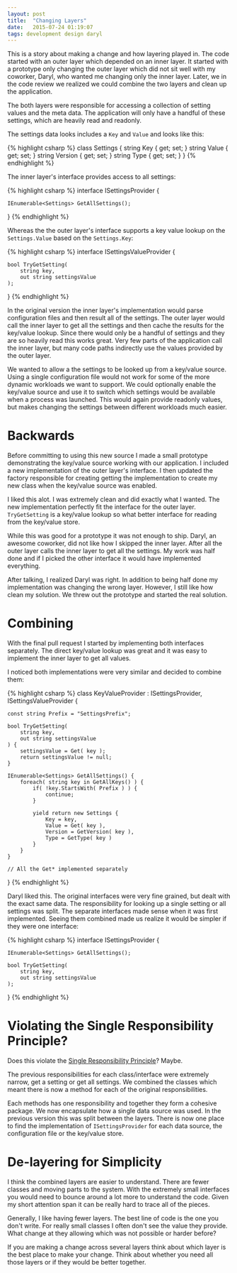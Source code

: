 ```yaml
---
layout: post
title:  "Changing Layers"
date:   2015-07-24 01:19:07
tags: development design daryl
---
```


This is a story about making a change and how layering played in. The code
started with an outer layer which depended on an inner layer. It started
with a prototype only changing the outer layer which did not sit well with
my coworker, Daryl, who wanted me changing only the inner layer. Later, we
in the code review we realized we could combine the two layers and clean up
the application.

The both layers were responsible for accessing a collection of setting values
and the meta data. The application will only have a handful of these settings,
which are heavily read and readonly.

The settings data looks includes a ``Key`` and ``Value`` and looks like this:

{% highlight csharp %}
class Settings {
	string Key { get; set; }
	string Value { get; set; }
	string Version { get; set; }
	string Type { get; set; }
}
{% endhighlight %}

The inner layer's interface provides access to all settings:

{% highlight csharp %}
interface ISettingsProvider {

	IEnumerable<Settings> GetAllSettings();

}
{% endhighlight %}

Whereas the the outer layer's interface supports a key value lookup on the
``Settings.Value`` based on the ``Settings.Key``:

{% highlight csharp %}
interface ISettingsValueProvider {

	bool TryGetSetting(
		string key,
		out string settingsValue
	);

}
{% endhighlight %}

In the original version the inner layer's implementation would parse
configuration files and then result all of the settings. The outer layer would
call the inner layer to get all the settings and then cache the results for the
key/value lookup. Since there would only be a handful of settings and they are
so heavily read this works great. Very few parts of the application call the
inner layer, but many code paths indirectly use the values provided by the
outer layer.

We wanted to allow a the settings to be looked up from a key/value source.
Using a single configuration file would not work for some of the more dynamic
workloads we want to support. We could optionally enable the key/value source
and use it to switch which settings would be available when a process was
launched. This would again provide readonly values, but makes changing the
settings between different workloads much easier.

Backwards
===============================================================================

Before committing to using this new source I made a small prototype
demonstrating the key/value source working with our application. I included a
new implementation of the outer layer's interface. I then updated the factory
responsible for creating getting the implementation to create my new class when
the key/value source was enabled.

I liked this alot. I was extremely clean and did exactly what I wanted. The new
implementation perfectly fit the interface for the outer layer.
``TryGetSetting`` is a key/value lookup so what better interface for reading
from the key/value store.

While this was good for a prototype it was not enough to ship. Daryl, an
awesome coworker, did not like how I skipped the inner layer. After all the
outer layer calls the inner layer to get all the settings. My work was half
done and if I picked the other interface it would have implemented everything.

After talking, I realized Daryl was right. In addition to being half done my
implementation was changing the wrong layer. However, I still like how clean my
solution. We threw out the prototype and started the real solution.

Combining
===============================================================================

With the final pull request I started by implementing both interfaces
separately. The direct key/value lookup was great and it was easy to implement
the inner layer to get all values.

I noticed both implementations were very similar and decided to combine them:

{% highlight csharp %}
class KeyValueProvider : ISettingsProvider, ISettingsValueProvider {

	const string Prefix = "SettingsPrefix";

	bool TryGetSetting(
		string key,
		out string settingsValue
	) {
		settingsValue = Get( key );
		return settingsValue != null;
	}

	IEnumerable<Settings> GetAllSettings() {
		foreach( string key in GetAllKeys() ) {
			if( !key.StartsWith( Prefix ) ) {
				continue;
			}

			yield return new Settings {
				Key = key,
				Value = Get( key ),
				Version = GetVersion( key ),
				Type = GetType( key )
			}
		}
	}

	// All the Get* implemented separately
}
{% endhighlight %}

Daryl liked this. The original interfaces were very fine grained, but dealt
with the exact same data. The responsibility for looking up a single setting or
all settings was split. The separate interfaces made sense when it was first
implemented. Seeing them combined made us realize it would be simpler if they
were one interface:

{% highlight csharp %}
interface ISettingsProvider {

	IEnumerable<Settings> GetAllSettings();

	bool TryGetSetting(
		string key,
		out string settingsValue
	);

}
{% endhighlight %}

Violating the Single Responsibility Principle?
===============================================================================

Does this violate the [Single Responsibility Principle][srp]? Maybe.

The previous responsibilities for each class/interface were extremely narrow,
get a setting or get all settings. We combined the classes which meant there is
now a method for each of the original responsibilities.

Each methods has one responsibility and together they form a cohesive package.
We now encapsulate how a single data source was used. In the previous version
this was split between the layers. There is now one place to find the
implementation of ``ISettingsProvider`` for each data source, the configuration
file or the key/value store.

De-layering for Simplicity
===============================================================================

I think the combined layers are easier to understand. There are fewer classes
and moving parts to the system. With the extremely small interfaces you would
need to bounce around a lot more to understand the code. Given my short
attention span it can be really hard to trace all of the pieces.

Generally, I like having fewer layers. The best line of code is the one you
don't write. For really small classes I often don't see the value they provide.
What change at they allowing which was not possible or harder before?

If you are making a change across several layers think about which layer is the
best place to make your change. Think about whether you need all those layers
or if they would be better together.

[srp]: http://blog.codinghorror.com/curlys-law-do-one-thing/